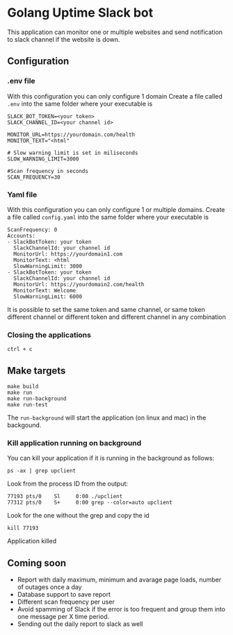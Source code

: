 # Golang Uptime Slack bot

This application can monitor one or multiple websites and send notification to slack channel if the website is down.

## Configuration

### .env file
With this configuration you can only configure 1 domain
Create a file called ```.env``` into the same folder where your executable is

```
SLACK_BOT_TOKEN=<your token>
SLACK_CHANNEL_ID=<your channel id>

MONITOR_URL=https://yourdomain.com/health
MONITOR_TEXT="<html"

# Slow warning limit is set in miliseconds
SLOW_WARNING_LIMIT=3000

#Scan frequency in seconds
SCAN_FREQUENCY=30
```

### Yaml file
With this configuration you can only configure 1 or multiple domains.
Create a file called ```config.yaml``` into the same folder where your executable is

```
ScanFrequency: 0
Accounts:
- SlackBotToken: your token
  SlackChannelId: your channel id
  MonitorUrl: https://yourdomain1.com
  MonitorText: <html
  SlowWarningLimit: 3000
- SlackBotToken: your token
  SlackChannelId: your channel id
  MonitorUrl: https://yourdomain2.com/health
  MonitorText: Welcome 
  SlowWarningLimit: 6000
```

It is possible to set the same token and same channel, or same token different channel or different token and different channel in any combination

### Closing the applications
```
ctrl + c
```


## Make targets
```
make build
make run
make run-background
make run-test
```

The ```run-background``` will start the application (on linux and mac) in the backgound.

### Kill application running on background

You can kill your application if it is running in the background as follows:

```
ps -ax | grep upclient
```

Look from the process ID from the output:
```
77193 pts/0    Sl     0:00 ./upclient
77312 pts/0    S+     0:00 grep --color=auto upclient
```

Look for the one without the grep and copy the id
```
kill 77193
```

Application killed

## Coming soon
- Report with daily maximum, minimum and avarage page loads, number of outages once a day
- Database support to save report 
- Different scan frequency per user
- Avoid spamming of Slack if the error is too frequent and group them into one message per X time period.
- Sending out the daily report to slack as well
